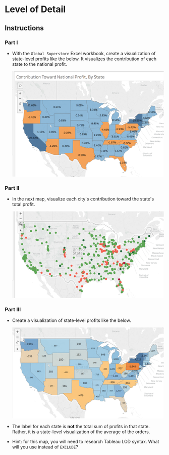 # Level of Detail

## Instructions

### Part I

* With the `Global Superstore` Excel workbook, create a visualization of state-level profits like the below. It visualizes the contribution of each state to the national profit.

  ![stu_LOD1.png](stu_LOD1.png)

### Part II

* In the next map, visualize each city's contribution toward the state's total profit.

  ![stu_LOD2.png](stu_LOD2.png)

  
### Part III

* Create a visualization of state-level profits like the below.

  ![stu_LOD3.png](stu_LOD3.png)
  
* The label for each state is **not** the total sum of profits in that state. Rather, it is a state-level visualization of the average of the orders.

* Hint: for this map, you will need to research Tableau LOD syntax. What will you use instead of `EXCLUDE`?
